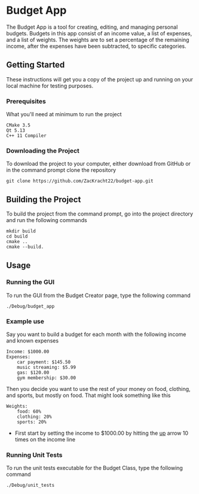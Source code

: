 # Budget App
The Budget App is a tool for creating, editing, and managing personal budgets. Budgets in this app consist of an income value, a list of expenses, and a list of weights. The weights are to set a percentage of the remaining income, after the expenses have been subtracted, to specific categories.

## Getting Started
These instructions will get you a copy of the project up and running on your local machine for testing purposes.

### Prerequisites
What you'll need at minimum to run the project

```
CMake 3.5
Qt 5.13
C++ 11 Compiler
```

### Downloading the Project
To download the project to your computer, either download from GitHub or in the command prompt clone the repository

```
git clone https://github.com/ZacKracht22/budget-app.git
```

## Building the Project
To build the project from the command prompt, go into the project directory and run the following commands

```
mkdir build
cd build
cmake ..
cmake --build.
```

## Usage

### Running the GUI
To run the GUI from the Budget Creator page, type the following command

```
./Debug/budget_app
```

### Example use
Say you want to build a budget for each month with the following income and known expenses

```
Income: $1000.00
Expenses:
	car payment: $145.50
	music streaming: $5.99
	gas: $120.00
	gym membership: $30.00
```
Then you decide you want to use the rest of your money on food, clothing, and sports, but mostly on food. That might look something like this
```
Weights:
	food: 60%
	clothing: 20%
	sports: 20%
```
* First start by setting the income to $1000.00 by hitting the [up]() arrow 10 times on the income line

### Running Unit Tests
To run the unit tests executable for the Budget Class, type the following command

```
./Debug/unit_tests
```

